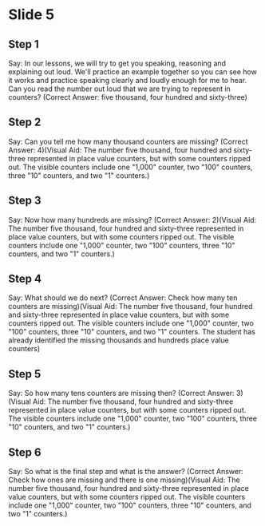 # Slide 5

## Step 1

Say: In our lessons, we will try to get you speaking, reasoning and explaining out loud. We'll practice an example together so you can see how it works and practice speaking clearly and loudly enough for me to hear. Can you read the number out loud that we are trying to represent in counters? (Correct Answer: five thousand, four hundred and sixty-three)

## Step 2

Say: Can you tell me how many thousand counters are missing? (Correct Answer: 4)(Visual Aid: The number five thousand, four hundred and sixty-three represented in place value counters, but with some counters ripped out. The visible counters include one "1,000" counter, two "100" counters, three "10" counters, and two "1" counters.)

## Step 3

Say: Now how many hundreds are missing? (Correct Answer: 2)(Visual Aid: The number five thousand, four hundred and sixty-three represented in place value counters, but with some counters ripped out. The visible counters include one "1,000" counter, two "100" counters, three "10" counters, and two "1" counters.)

## Step 4

Say: What should we do next? (Correct Answer: Check how many ten counters are missing)(Visual Aid: The number five thousand, four hundred and sixty-three represented in place value counters, but with some counters ripped out. The visible counters include one "1,000" counter, two "100" counters, three "10" counters, and two "1" counters. The student has already identified the missing thousands and hundreds place value counters)

## Step 5

Say: So how many tens counters are missing then? (Correct Answer: 3)(Visual Aid: The number five thousand, four hundred and sixty-three represented in place value counters, but with some counters ripped out. The visible counters include one "1,000" counter, two "100" counters, three "10" counters, and two "1" counters.)

## Step 6

Say: So what is the final step and what is the answer? (Correct Answer: Check how ones are missing and there is one missing)(Visual Aid: The number five thousand, four hundred and sixty-three represented in place value counters, but with some counters ripped out. The visible counters include one "1,000" counter, two "100" counters, three "10" counters, and two "1" counters.)
